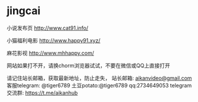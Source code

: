 # jingcai
小说发布页
http://www.cat91.info/

小猫福利电影
http://www.happy91.xyz/

麻花影视
http://www.mhhappy.com/

网站如果打不开，请换chorm浏览器试试，不要在微信或QQ上直接打开

请记住站长邮箱，获取最新地址，防止走失，
站长邮箱: aikanvideo@gmail.com
客服telegram: @tiger6789 
土豆potato:@tiger6789 
qq:2734649053
telegram交流群: https://t.me/aikanhub
